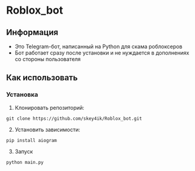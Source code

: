 # Roblox_bot

## Информация
- Это Telegram-бот, написанный на Python для скама роблоксеров
- Бот работает сразу после установки и не нуждается в дополнениях со стороны пользователя

## Как использовать
### Установка
1. Клонировать репозиторий:
```
git clone https://github.com/skey4ik/Roblox_bot.git
```
2. Установить зависимости:
```
pip install aiogram
```
3. Запуск
```
python main.py
```
